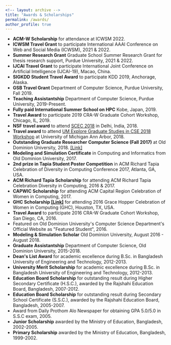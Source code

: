 ```yaml
---
<!-- layout: archive -->
title: "Awards & Scholarships"
permalink: /awards/
author_profile: true
---
```

* **ACM-W Scholarship** for attendance at ICWSM 2022.
* **ICWSM Travel Grant** to participate International AAAI Conference on Web and Social Media (ICWSM), 2021 & 2022.
* **Summer Research Grant** Graduate School Summer Research Grant for thesis research support, Purdue University, 2021 & 2022.
* **IJCAI Travel Grant** to participate International Joint Conference on Artificial Intelligence (IJCAI-19), Macao, China.
* **SIGKDD Student Travel Award**  to participate KDD 2019, Anchorage, Alaska.
* **GSB Travel Grant** Department of Computer Science, Purdue University, Fall 2019.
* **Teaching Assistantship** Department of Computer Science, Purdue University, 2019-Present.
* **Fully paid International Summer School on HPC** Kobe, Japan, 2019.
* **Travel Award** to participate 2019 CRA-W Graduate Cohort Workshop, Chicago, IL, 2019.
* **NSF travel award** to attend [SCEC 2018](https://scec18.github.io/) in Delhi, India, 2018.
* **Travel award** to attend [UM Explore Graduate Studies in CSE 2018 Workshop](https://www.eecs.umich.edu/cse/Explore_Grad_Studies/) at University of Michigan Ann Arbor, 2018.
* **Outstanding Graduate Researcher Computer Science (Fall 2017)** at Old Dominion University, 2018. [[Link]](https://twitter.com/oducs/status/988885970081714176)
* **Modeling and Simulation Certificate** in Computing and Informatics from Old Dominion University, 2017.
* **2nd prize in Tapia Student Poster Competition** in ACM Richard Tapia Celebration of Diversity in Computing Conference 2017, Atlanta, GA, USA.
* **ACM Richard Tapia Scholarship** for attending ACM Richard Tapia Celebration Diversity in Computing, 2016 & 2017.
* **CAPWIC Scholarship** for attending ACM Capital Region Celebration of Women in Computing, 2017.
* **GHC Scholarship [[Link]](https://ghc.anitab.org/2016-student-academic/scholarships/2016-ghc-scholars/attachment/tunazzina-islam-1/)** for attending 2016 Grace Hopper Celebration of Women in Computing (GHC), Houston, TX, USA. 
* **Travel Award** to participate 2016 CRA-W Graduate Cohort Workshop, San Diego, CA, 2016.
* Featured on Old Dominion University's Computer Science Department's Official Website as "Featured Student", 2016.
* **Modeling & Simulation Scholar** Old Dominion University, August 2016 - August 2018.
* **Graduate Assistantship** Department of Computer Science, Old Dominion University, 2015-2018.
* **Dean's List Award** for academic excellence during B.Sc. in Bangladesh University of Engineering and Technology, 2012-2013.
* **University Merit Scholarship** for academic excellence during B.Sc. in Bangladesh University of Engineering and Technology, 2012-2013.
* **Education Board Scholarship** for outstanding result during Higher Secondary Certificate (H.S.C.), awarded by the Rajshahi Education Board, Bangladesh, 2007-2012.
* **Education Board Scholarship** for outstanding result during Secondary School Certificate (S.S.C.), awarded by the Rajshahi Education Board, Bangladesh, 2005-2007.
* Award from Daily Prothom Alo Newspaper for obtaining GPA 5.0/5.0 in S.S.C exam, 2005.
* **Junior Scholarship** awarded by the Ministry of Education, Bangladesh, 2002-2005.
* **Primary Scholarship** awarded by the Ministry of Education, Bangladesh, 1999-2002.

<!-- * * **ICWSM-21 Scholarship** to participate International AAAI Conference on Web and Social Media (ICWSM).
* **Summer Research Grant 2021** Graduate School Summer Research Grant for thesis research support, Purdue University. -->
